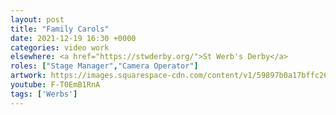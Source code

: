 ```yaml
---
layout: post
title: "Family Carols"
date: 2021-12-19 16:30 +0000
categories: video work
elsewhere: <a href="https://stwderby.org/">St Werb's Derby</a>
roles: ["Stage Manager","Camera Operator"]
artwork: https://images.squarespace-cdn.com/content/v1/59897b0a17bffc269e4fec9b/1575027689741-23EFSM1EWOSUABC1BZVK/St+Werburgh%27s+Logo+-+White-Trans.png?format=1500w
youtube: F-T0EmB1RnA
tags: ['Werbs']
---
```

